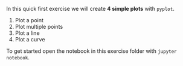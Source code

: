 In this quick first exercise we will create **4 simple plots** with `pyplot`.

1. Plot a point
1. Plot multiple points
1. Plot a line
1. Plot a curve

To get started open the notebook in this exercise folder with `jupyter notebook`.
